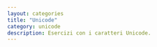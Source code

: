 ```yaml
---
layout: categories
title: "Unicode"
category: unicode
description: Esercizi con i caratteri Unicode.
---
```


